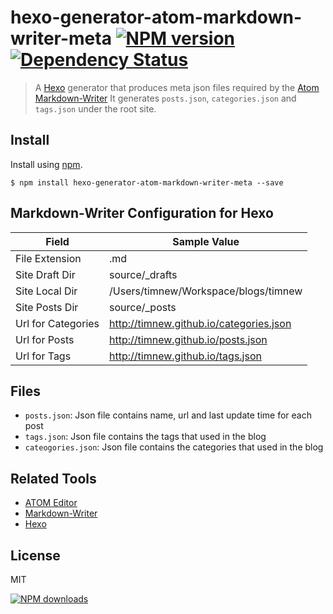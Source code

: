 hexo-generator-atom-markdown-writer-meta [![NPM version][npm-image]][npm-url] [![Dependency Status][depstat-image]][depstat-url]
========================================

> A [Hexo][hexo-url] generator that produces meta json files required by the [Atom][atom-url] [Markdown-Writer][markdown-writer-url]
> It generates `posts.json`, `categories.json` and `tags.json` under the root site.

## Install

Install using [npm][npm-url].

    $ npm install hexo-generator-atom-markdown-writer-meta --save

## Markdown-Writer Configuration for Hexo

Field          | Sample Value
---------------|----
File Extension | .md
Site Draft Dir | source/_drafts
Site Local Dir | /Users/timnew/Workspace/blogs/timnew
Site Posts Dir | source/_posts
Url for Categories | http://timnew.github.io/categories.json
Url for Posts      | http://timnew.github.io/posts.json
Url for Tags       | http://timnew.github.io/tags.json

## Files

* `posts.json`: Json file contains name, url and last update time for each post
* `tags.json`: Json file contains the tags that used in the blog
* `cateogories.json`: Json file contains the categories that used in the blog

## Related Tools

* [ATOM Editor][atom-url]
* [Markdown-Writer][markdown-writer-url]
* [Hexo][hexo-url]

## License
MIT

[![NPM downloads][npm-downloads]][npm-url]

[homepage]: https://github.com/timnew/hexo-generator-atom-markdown-writer-meta

[npm-url]: https://npmjs.org/package/hexo-generator-atom-markdown-writer-meta
[npm-image]: http://img.shields.io/npm/v/hexo-generator-atom-markdown-writer-meta.svg?style=flat
[npm-downloads]: http://img.shields.io/npm/dm/hexo-generator-atom-markdown-writer-meta.svg?style=flat

[depstat-url]: https://gemnasium.com/timnew/hexo-generator-atom-markdown-writer-meta
[depstat-image]: http://img.shields.io/gemnasium/timnew/hexo-generator-atom-markdown-writer-meta

[atom-url]: https://atom.io/
[markdown-writer-url]: https://github.com/zhuochun/md-writer
[hexo-url]: http://hexo.io/
